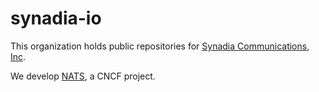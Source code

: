 synadia-io
==========

This organization holds public repositories for
[Synadia Communications, Inc](https://www.synadia.com/).

We develop [NATS](https://github.com/nats-io/), a CNCF project.
